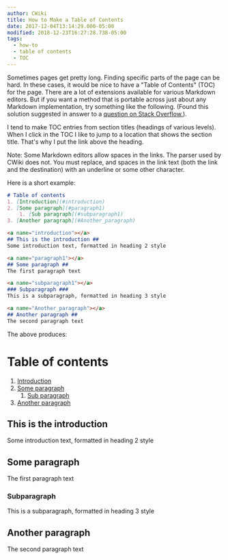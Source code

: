 ```yaml
---
author: CWiki
title: How to Make a Table of Contents
date: 2017-12-04T13:14:29.000-05:00
modified: 2018-12-23T16:27:28.738-05:00
tags:
  - how-to
  - table of contents
  - TOC
---
```




Sometimes pages get pretty long. Finding specific parts of the page can be hard. In these cases, it would be nice to have a "Table of Contents" (TOC) for the page. There are a lot of extensions available for various Markdown editors. But if you want a method that is portable across just about any Markdown implementation, try something like the following. (Found this solution suggested in answer to a [question on Stack Overflow.](https://stackoverflow.com/questions/11948245/markdown-to-create-pages-and-table-of-contents)).

I tend to make TOC entries from section titles (headings of various levels). When I click in the TOC I like to jump to a location that shows the section title. That's why I put the link above the heading.

Note: Some Markdown editors allow spaces in the links. The parser used by CWiki does not. You must replace, and spaces in the link text (both the link and the destination) with an underline or some other character.

Here is a short example:

```markdown
# Table of contents
1. [Introduction](#introduction)
2. [Some paragraph](#paragraph1)
    1. [Sub paragraph](#subparagraph1)
3. [Another paragraph](#Another_paragraph)

<a name="introduction"></a>
## This is the introduction ##
Some introduction text, formatted in heading 2 style

<a name="paragraph1"></a>
## Some paragraph ##
The first paragraph text

<a name="subparagraph1"></a>
### Subparagraph ###
This is a subparagraph​, formatted in heading 3 style

<a name="Another_paragraph"></a>
## Another paragraph ##
The second paragraph text
```

The above produces:

# Table of contents
1. [Introduction](#introduction)
2. [Some paragraph](#paragraph1)
    1. [Sub paragraph](#subparagraph1)
3. [Another paragraph](#Another_paragraph)

<a name="introduction"></a>
## This is the introduction ##
Some introduction text, formatted in heading 2 style

<a name="paragraph1"></a>
## Some paragraph ##
The first paragraph text

<a name="subparagraph1"></a>
### Subparagraph ###
This is a subparagraph​, formatted in heading 3 style

<a name="Another_paragraph"></a>
## Another paragraph ##
The second paragraph text